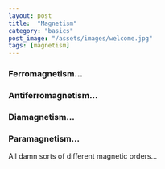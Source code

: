 ```yaml
---
layout: post
title:  "Magnetism"
category: "basics"
post_image: "/assets/images/welcome.jpg"
tags: [magnetism]
---
```

### Ferromagnetism...

### Antiferromagnetism...

### Diamagnetism...

### Paramagnetism...

All damn sorts of different magnetic orders...


